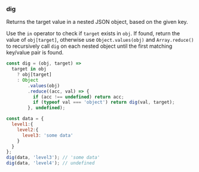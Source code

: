 ### dig

Returns the target value in a nested JSON object, based on the given key.

Use the `in` operator to check if `target` exists in `obj`.
If found, return the value of `obj[target]`, otherwise use `Object.values(obj)` and `Array.reduce()` to recursively call `dig` on each nested object until the first matching key/value pair is found.

```js
const dig = (obj, target) =>
  target in obj
    ? obj[target]
    : Object
        .values(obj)
        .reduce((acc, val) => {
          if (acc !== undefined) return acc;
          if (typeof val === 'object') return dig(val, target);
        }, undefined);
```

```js
const data = {
  level1:{
    level2:{
      level3: 'some data'
    }
  }
};
dig(data, 'level3'); // 'some data'
dig(data, 'level4'); // undefined
```
